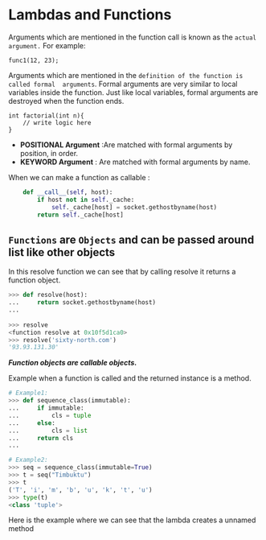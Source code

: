 # Lambdas and Functions

Arguments which are mentioned in the function call is known as the `actual argument.` 
For example:
```text
func1(12, 23);
```

Arguments which are mentioned in the `definition of the function is called formal 
arguments`. Formal arguments are very similar to local variables inside the function. 
Just like local variables, formal arguments are destroyed when the function ends.
```text
int factorial(int n){
    // write logic here
}
```

* **POSITIONAL Argument** :Are matched with formal arguments by position, in order.
* **KEYWORD Argument** : Are matched with formal arguments by name.

When we can make a function as callable :
```python
    def __call__(self, host):
        if host not in self._cache:
            self._cache[host] = socket.gethostbyname(host)
        return self._cache[host]

```
## `Functions` are `Objects` and can be passed around list like other objects 

In this resolve function we can see that by calling resolve it returns a function object.
```python
>>> def resolve(host):                                                          
...     return socket.gethostbyname(host)                                       
...   
                                                                          
>>> resolve                                                                     
<function resolve at 0x10f5d1ca0>                                               
>>> resolve('sixty-north.com')                                                  
'93.93.131.30'                                                                  
```

_**Function objects are callable objects.**_

Example when a function is called and the returned instance is a method. 
```python
# Example1:
>>> def sequence_class(immutable):
...     if immutable:                                                           
...         cls = tuple                                                         
...     else:                                                                   
...         cls = list                                                          
...     return cls                                                              
...

# Example2:
>>> seq = sequence_class(immutable=True)                                        
>>> t = seq("Timbuktu")                                                         
>>> t                                                                           
('T', 'i', 'm', 'b', 'u', 'k', 't', 'u')                                        
>>> type(t)                                                                     
<class 'tuple'>
```

Here is the example where we can see that the lambda creates a unnamed method